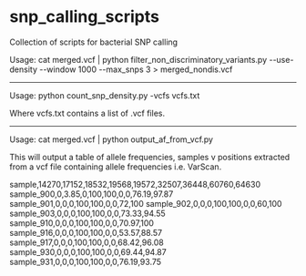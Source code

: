snp_calling_scripts
===================

Collection of scripts for bacterial SNP calling

Usage: cat merged.vcf | python filter_non_discriminatory_variants.py --use-density --window 1000 --max_snps 3 > merged_nondis.vcf

------

Usage: python count_snp_density.py -vcfs vcfs.txt

Where vcfs.txt contains a list of .vcf files.

------

Usage: cat merged.vcf | python output_af_from_vcf.py

This will output a table of allele frequencies, samples v positions extracted from a vcf file containing allele frequencies i.e. VarScan.

sample,14270,17152,18532,19568,19572,32507,36448,60760,64630
sample_900,0,3.85,0,100,100,0,0,76.19,97.87
sample_901,0,0,0,100,100,0,0,72,100
sample_902,0,0,0,100,100,0,0,60,100
sample_903,0,0,0,100,100,0,0,73.33,94.55
sample_910,0,0,0,100,100,0,0,70.97,100
sample_916,0,0,0,100,100,0,0,53.57,88.57
sample_917,0,0,0,100,100,0,0,68.42,96.08
sample_930,0,0,0,100,100,0,0,69.44,94.87
sample_931,0,0,0,100,100,0,0,76.19,93.75
